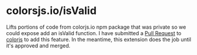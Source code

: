 # colorsjs.io/isValid

Lifts portions of code from colorjs.io npm package that was private so we could expose add an isValid function. I have submitted 
a [Pull Request](https://github.com/color-js/color.js/pull/633) to [colorjs](https://nextjs.org/) to add this feature. In the meantime, 
this extension does the job until it's approved and merged.